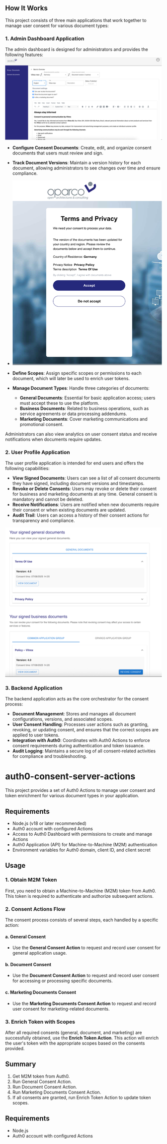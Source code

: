 ## How It Works

This project consists of three main applications that work together to manage user consent for various document types:

### 1. Admin Dashboard Application

The admin dashboard is designed for administrators and provides the following features:
![img.png](edit-page.png)
- **Configure Consent Documents**: Create, edit, and organize consent documents that users must review and sign.
- **Track Document Versions**: Maintain a version history for each document, allowing administrators to see changes over time and ensure compliance.

- ![img.png](img.png)

- **Define Scopes**: Assign specific scopes or permissions to each document, which will later be used to enrich user tokens.
- **Manage Document Types**: Handle three categories of documents:
    - **General Documents**: Essential for basic application access; users must accept these to use the platform.
    - **Business Documents**: Related to business operations, such as service agreements or data processing addendums.
    - **Marketing Documents**: Cover marketing communications and promotional consent.

Administrators can also view analytics on user consent status and receive notifications when documents require updates.

### 2. User Profile Application

The user profile application is intended for end users and offers the following capabilities:

- **View Signed Documents**: Users can see a list of all consent documents they have signed, including document versions and timestamps.
- **Revoke or Delete Consents**: Users may revoke or delete their consent for business and marketing documents at any time. General consent is mandatory and cannot be deleted.
- **Receive Notifications**: Users are notified when new documents require their consent or when existing documents are updated.
- **Audit Trail**: Users can access a history of their consent actions for transparency and compliance.

![img.png](profile.png)

### 3. Backend Application

The backend application acts as the core orchestrator for the consent process:

- **Document Management**: Stores and manages all document configurations, versions, and associated scopes.
- **User Consent Handling**: Processes user actions such as granting, revoking, or updating consent, and ensures that the correct scopes are applied to user tokens.
- **Integration with Auth0**: Coordinates with Auth0 Actions to enforce consent requirements during authentication and token issuance.
- **Audit Logging**: Maintains a secure log of all consent-related activities for compliance and troubleshooting.

# auth0-consent-server-actions

This project provides a set of Auth0 Actions to manage user consent and token enrichment for various document types in your application.


## Requirements

- Node.js (v18 or later recommended)
- Auth0 account with configured Actions
- Access to Auth0 Dashboard with permissions to create and manage Actions
- Auth0 Application (API) for Machine-to-Machine (M2M) authentication
- Environment variables for Auth0 domain, client ID, and client secret

## Usage

### 1. Obtain M2M Token

First, you need to obtain a Machine-to-Machine (M2M) token from Auth0. This token is required to authenticate and authorize subsequent actions.

### 2. Consent Actions Flow

The consent process consists of several steps, each handled by a specific action:

#### a. General Consent

- Use the **General Consent Action** to request and record user consent for general application usage.

#### b. Document Consent

- Use the **Document Consent Action** to request and record user consent for accessing or processing specific documents.

#### c. Marketing Documents Consent

- Use the **Marketing Documents Consent Action** to request and record user consent for marketing-related documents.

### 3. Enrich Token with Scopes

After all required consents (general, document, and marketing) are successfully obtained, use the **Enrich Token Action**. This action will enrich the user's token with the appropriate scopes based on the consents provided.

## Summary

1. Get M2M token from Auth0.
2. Run General Consent Action.
3. Run Document Consent Action.
4. Run Marketing Documents Consent Action.
5. If all consents are granted, run Enrich Token Action to update token scopes.

## Requirements

- Node.js
- Auth0 account with configured Actions